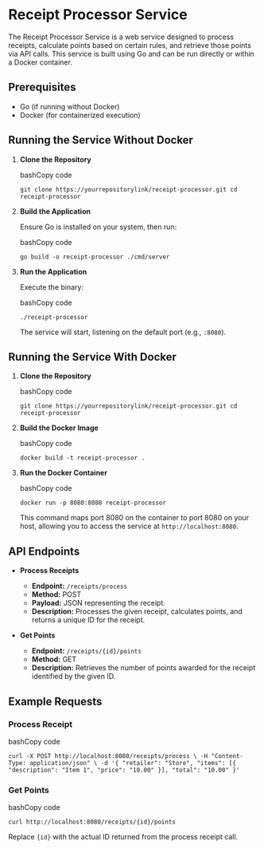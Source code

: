 # Receipt Processor Service

The Receipt Processor Service is a web service designed to process receipts, calculate points based on certain rules, and retrieve those points via API calls. This service is built using Go and can be run directly or within a Docker container.

## Prerequisites

-   Go (if running without Docker)
-   Docker (for containerized execution)

## Running the Service Without Docker

1.  **Clone the Repository**
    
    bashCopy code
    
    `git clone https://yourrepositorylink/receipt-processor.git
    cd receipt-processor` 
    
2.  **Build the Application**
    
    Ensure Go is installed on your system, then run:
    
    bashCopy code
    
    `go build -o receipt-processor ./cmd/server` 
    
3.  **Run the Application**
    
    Execute the binary:
    
    bashCopy code
    
    `./receipt-processor` 
    
    The service will start, listening on the default port (e.g., `:8080`).
    

## Running the Service With Docker

1.  **Clone the Repository**
    
    bashCopy code
    
    `git clone https://yourrepositorylink/receipt-processor.git
    cd receipt-processor` 
    
2.  **Build the Docker Image**
    
    bashCopy code
    
    `docker build -t receipt-processor .` 
    
3.  **Run the Docker Container**
    
    bashCopy code
    
    `docker run -p 8080:8080 receipt-processor` 
    
    This command maps port 8080 on the container to port 8080 on your host, allowing you to access the service at `http://localhost:8080`.
    

## API Endpoints

-   **Process Receipts**
    
    -   **Endpoint:** `/receipts/process`
    -   **Method:** POST
    -   **Payload:** JSON representing the receipt.
    -   **Description:** Processes the given receipt, calculates points, and returns a unique ID for the receipt.
-   **Get Points**
    
    -   **Endpoint:** `/receipts/{id}/points`
    -   **Method:** GET
    -   **Description:** Retrieves the number of points awarded for the receipt identified by the given ID.

## Example Requests

### Process Receipt

bashCopy code

`curl -X POST http://localhost:8080/receipts/process \
-H "Content-Type: application/json" \
-d '{ "retailer": "Store", "items": [{ "description": "Item 1", "price": "10.00" }], "total": "10.00" }'` 

### Get Points

bashCopy code

`curl http://localhost:8080/receipts/{id}/points` 

Replace `{id}` with the actual ID returned from the process receipt call.